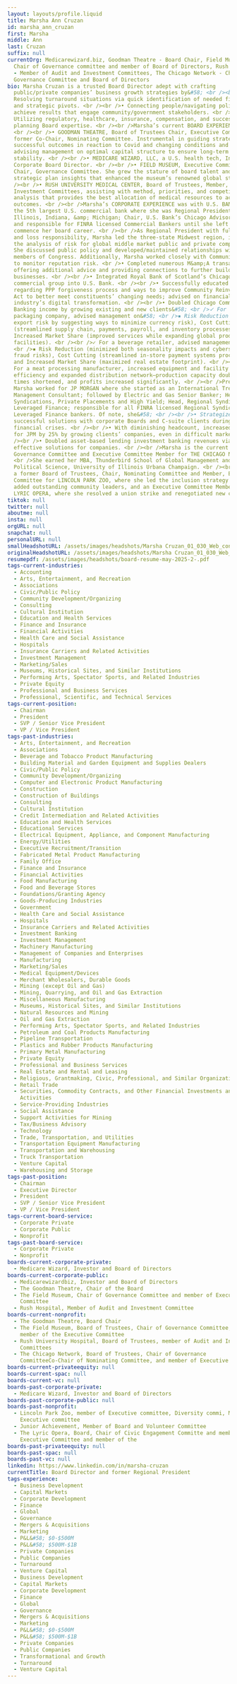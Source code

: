 ```yaml
---
layout: layouts/profile.liquid
title: Marsha Ann Cruzan
id: marsha_ann_cruzan
first: Marsha
middle: Ann
last: Cruzan
suffix: null
currentOrg: Medicarewizard.biz, Goodman Theatre - Board Chair, Field Musem -
  Chair of Governance committee and member of Board of Directors, Rush Hospital
  - Member of Audit and Investment Committees, The Chicago Network - Chair of
  Governance Committee and Board of Directors
bio: Marsha Cruzan is a trusted Board Director adept with crafting
  public/private companies’ business growth strategies by&#58; <br /><br />•
  Resolving turnaround situations via quick identification of needed financial
  and strategic pivots. <br /><br />• Connecting people/navigating policies to
  achieve results that engage community/government stakeholders. <br /><br />•
  Utilizing regulatory, healthcare, insurance, compensation, and succession
  planning Board expertise. <br /><br />Marsha’s current BOARD EXPERIENCE&#58;
  <br /><br />• GOODMAN THEATRE, Board of Trustees Chair, Executive Committee,
  former Co-Chair, Nominating Committee. Instrumental in guiding strategy for
  successful outcomes in reaction to Covid and changing conditions and in
  advising management on optimal capital structure to ensure long-term financial
  stability. <br /><br />• MEDICARE WIZARD, LLC, a U.S. health tech, Independent
  Corporate Board Director. <br /><br />• FIELD MUSEUM, Executive Committee and
  Chair, Governance Committee. She grew the stature of board talent and offered
  strategic plan insights that enhanced the museum’s renowned global status. <br
  /><br />• RUSH UNIVERSITY MEDICAL CENTER, Board of Trustees, Member, Audit and
  Investment Committees, assisting with method, priorities, and competing needs
  analysis that provides the best allocation of medical resources to achieve top
  outcomes. <br /><br />Marsha’s CORPORATE EXPERIENCE was with U.S. BANK N.A.,
  the 5th largest U.S. commercial bank where she was Regional President,
  Illinois, Indiana, &amp; Michigan; Chair, U.S. Bank’s Chicago Advisory Board;
  and responsible for FINRA licensed Commercial Bankers until she left to
  commence her board career. <br /><br />As Regional President with full profit
  and loss responsibility, Marsha led the three-state Midwest region, including
  the analysis of risk for global middle market public and private companies.
  She discussed public policy and developed/maintained relationships with
  members of Congress. Additionally, Marsha worked closely with Communications
  to monitor reputation risk. <br />• Completed numerous M&amp;A transactions,
  offering additional advice and providing connections to further build relevant
  businesses. <br /><br />• Integrated Royal Bank of Scotland’s Chicago
  commercial group into U.S. Bank. <br /><br />• Successfully educated Congress
  regarding PPP forgiveness process and ways to improve Community Reinvestment
  Act to better meet constituents’ changing needs; advised on financial
  industry’s digital transformation. <br /><br />• Doubled Chicago Commercial
  Banking income by growing existing and new clients&#58; <br />✓ For a
  packaging company, advised management on&#58; <br />▪ Risk Reduction (reduced
  export risk by suggesting ways to minimize currency risk), Cost Cutting
  (streamlined supply chain, payments, payroll, and inventory processes), and
  Increased Market Share (improved services while expanding global production
  facilities). <br /><br />✓ For a beverage retailer, advised management on&#58;
  <br />▪ Risk Reduction (minimized both seasonality impacts and cybersecurity
  fraud risks), Cost Cutting (streamlined in-store payment systems processes),
  and Increased Market Share (maximized real estate footprint). <br /><br />✓
  For a meat processing manufacturer, increased equipment and facility
  efficiency and expanded distribution network—production capacity doubled, lead
  times shortened, and profits increased significantly. <br /><br />Previously,
  Marsha worked for JP MORGAN where she started as an International Treasury
  Management Consultant; followed by Electric and Gas Senior Banker; Head,
  Syndications, Private Placements and High Yield; Head, Regional Syndicated
  Leveraged Finance; responsible for all FINRA licensed Regional Syndicated
  Leveraged Finance bankers. Of note, she&#58; <br /><br />• Strategized
  successful solutions with corporate Boards and C-suite clients during
  financial crises. <br /><br />• With diminishing headcount, increased revenue
  for JPM by 25% by growing clients’ companies, even in difficult markets. <br
  /><br />• Doubled asset-based lending investment banking revenues via offering
  effective solutions for companies. <br /><br />Marsha is the current Chair,
  Governance Committee and Executive Committee Member for THE CHICAGO NETWORK.
  <br />She earned her MBA, Thunderbird School of Global Management and her BA,
  Political Science, University of Illinois Urbana Champaign. <br /><br />She is
  a former Board of Trustees, Chair, Nominating Committee and Member, Executive
  Committee for LINCOLN PARK ZOO, where she led the inclusion strategy that
  added outstanding community leaders, and an Executive Committee Member for THE
  LYRIC OPERA, where she resolved a union strike and renegotiated new contracts.
tiktok: null
twitter: null
aboutme: null
insta: null
orgURL: null
snapchat: null
personalURL: null
smallHeadshotURL: /assets/images/headshots/Marsha Cruzan_01_030_Web_converted_scaled.avif
originalHeadshotURL: /assets/images/headshots/Marsha Cruzan_01_030_Web_converted_scaled.avif
resumepdf: /assets/images/headshots/board-resume-may-2025-2-.pdf
tags-current-industries:
  - Accounting
  - Arts, Entertainment, and Recreation
  - Associations
  - Civic/Public Policy
  - Community Development/Organizing
  - Consulting
  - Cultural Institution
  - Education and Health Services
  - Finance and Insurance
  - Financial Activities
  - Health Care and Social Assistance
  - Hospitals
  - Insurance Carriers and Related Activities
  - Investment Management
  - Marketing/Sales
  - Museums, Historical Sites, and Similar Institutions
  - Performing Arts, Spectator Sports, and Related Industries
  - Private Equity
  - Professional and Business Services
  - Professional, Scientific, and Technical Services
tags-current-position:
  - Chairman
  - President
  - SVP / Senior Vice President
  - VP / Vice President
tags-past-industries:
  - Arts, Entertainment, and Recreation
  - Associations
  - Beverage and Tobacco Product Manufacturing
  - Building Material and Garden Equipment and Supplies Dealers
  - Civic/Public Policy
  - Community Development/Organizing
  - Computer and Electronic Product Manufacturing
  - Construction
  - Construction of Buildings
  - Consulting
  - Cultural Institution
  - Credit Intermediation and Related Activities
  - Education and Health Services
  - Educational Services
  - Electrical Equipment, Appliance, and Component Manufacturing
  - Energy/Utilities
  - Executive Recruitment/Transition
  - Fabricated Metal Product Manufacturing
  - Family Office
  - Finance and Insurance
  - Financial Activities
  - Food Manufacturing
  - Food and Beverage Stores
  - Foundations/Granting Agency
  - Goods-Producing Industries
  - Government
  - Health Care and Social Assistance
  - Hospitals
  - Insurance Carriers and Related Activities
  - Investment Banking
  - Investment Management
  - Machinery Manufacturing
  - Management of Companies and Enterprises
  - Manufacturing
  - Marketing/Sales
  - Medical Equipment/Devices
  - Merchant Wholesalers, Durable Goods
  - Mining (except Oil and Gas)
  - Mining, Quarrying, and Oil and Gas Extraction
  - Miscellaneous Manufacturing
  - Museums, Historical Sites, and Similar Institutions
  - Natural Resources and Mining
  - Oil and Gas Extraction
  - Performing Arts, Spectator Sports, and Related Industries
  - Petroleum and Coal Products Manufacturing
  - Pipeline Transportation
  - Plastics and Rubber Products Manufacturing
  - Primary Metal Manufacturing
  - Private Equity
  - Professional and Business Services
  - Real Estate and Rental and Leasing
  - Religious, Grantmaking, Civic, Professional, and Similar Organizations
  - Retail Trade
  - Securities, Commodity Contracts, and Other Financial Investments and Related
    Activities
  - Service-Providing Industries
  - Social Assistance
  - Support Activities for Mining
  - Tax/Business Advisory
  - Technology
  - Trade, Transportation, and Utilities
  - Transportation Equipment Manufacturing
  - Transportation and Warehousing
  - Truck Transportation
  - Venture Capital
  - Warehousing and Storage
tags-past-position:
  - Chairman
  - Executive Director
  - President
  - SVP / Senior Vice President
  - VP / Vice President
tags-current-board-service:
  - Corporate Private
  - Corporate Public
  - Nonprofit
tags-past-board-service:
  - Corporate Private
  - Nonprofit
boards-current-corporate-private:
  - Medicare Wizard, Investor and Board of Directors
boards-current-corporate-public:
  - Medicarewizardbiz, Investor and Board of Directors
  - The Goodman Theatre, Chair of the Board
  - The Field Museum, Chair of Governance Committee and member of Executive
    Committee
  - Rush Hospital, Member of Audit and Investment Committee
boards-current-nonprofit:
  - The Goodman Theatre, Board Chair
  - The Field Museum, Board of Trustees, Chair of Governance Committee, and
    member of the Executive Committee
  - Rush University Hospital, Board of Trustees, member of Audit and Investment
    Committees
  - The Chicago Network, Board of Trustees, Chair of Governance
    CommitteeCo-Chair of Nominating Committee, and member of Executive Committee
boards-current-privateequity: null
boards-current-spac: null
boards-current-vc: null
boards-past-corporate-private:
  - Medicare Wizard, Investor and Board of Directors
boards-past-corporate-public: null
boards-past-nonprofit:
  - Lincoln Park Zoo, member of Executive committee, Diversity commi, Member of
    Executive committee
  - Junior Achievement, Member of Board and Volunteer Committee
  - The Lyric Opera, Board, Chair of Civic Engagement Committe and member of
    Executive Committee and member of the
boards-past-privateequity: null
boards-past-spac: null
boards-past-vc: null
linkedin: https://www.linkedin.com/in/marsha-cruzan
currentTitle: Board Director and former Regional President
tags-experience:
  - Business Development
  - Capital Markets
  - Corporate Development
  - Finance
  - Global
  - Governance
  - Mergers & Acquisitions
  - Marketing
  - P&L&#58; $0-$500M
  - P&L&#58; $500M-$1B
  - Private Companies
  - Public Companies
  - Turnaround
  - Venture Capital
  - Business Development
  - Capital Markets
  - Corporate Development
  - Finance
  - Global
  - Governance
  - Mergers & Acquisitions
  - Marketing
  - P&L&#58; $0-$500M
  - P&L&#58; $500M-$1B
  - Private Companies
  - Public Companies
  - Transformational and Growth
  - Turnaround
  - Venture Capital
---
```

